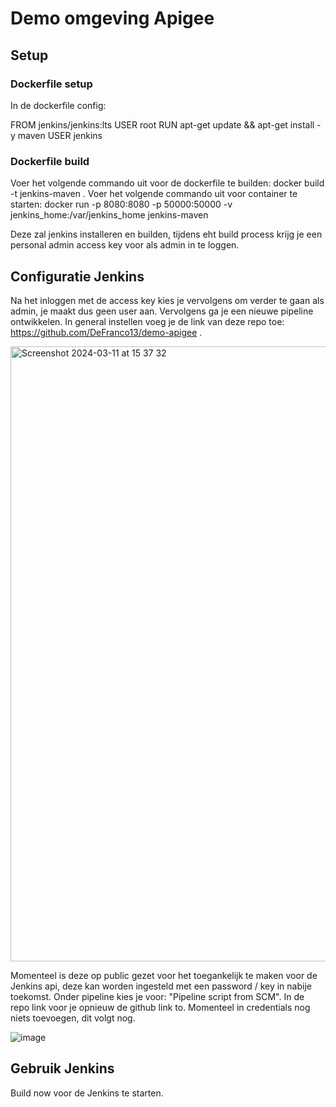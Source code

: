# Demo omgeving Apigee

## Setup

### Dockerfile setup

In de dockerfile config:

FROM jenkins/jenkins:lts
USER root
RUN apt-get update && apt-get install -y maven
USER jenkins


### Dockerfile build

Voer het volgende commando uit voor de dockerfile te builden:   docker build -t jenkins-maven . 
Voer het volgende commando uit voor container te starten:   docker run -p 8080:8080 -p 50000:50000 -v jenkins_home:/var/jenkins_home jenkins-maven 

Deze zal jenkins installeren en builden, tijdens eht build process krijg je een personal admin access key voor als admin in te loggen.

## Configuratie Jenkins

Na het inloggen met de access key kies je vervolgens om verder te gaan als admin, je maakt dus geen user aan. Vervolgens ga je een nieuwe pipeline ontwikkelen.
In general instellen voeg je de link van deze repo toe: https://github.com/DeFranco13/demo-apigee .

<img width="984" alt="Screenshot 2024-03-11 at 15 37 32" src="https://github.com/DeFranco13/demo-apigee/assets/75678058/196c61e0-6d15-4eab-a5ca-4b5d5a5f759f">


Momenteel is deze op public gezet voor het toegankelijk te maken voor de Jenkins api, deze kan worden ingesteld met een password / key in nabije toekomst.
Onder pipeline kies je voor: "Pipeline script from SCM". In de repo link voor je opnieuw de github link to. Momenteel in credentials nog niets toevoegen, dit volgt nog.

![image](https://github.com/DeFranco13/demo-apigee/assets/75678058/52f7dfe5-934e-4f77-aef4-304664d2fe43)




## Gebruik Jenkins

Build now voor de Jenkins te starten.


